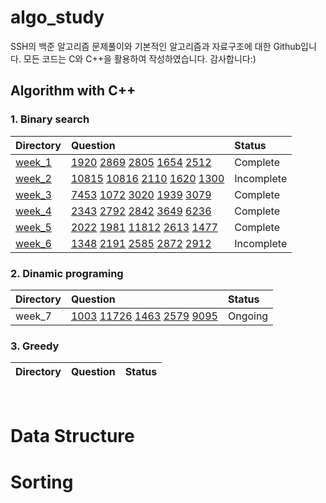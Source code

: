 # algo_study
SSH의 백준 알고리즘 문제풀이와 기본적인 알고리즘과 자료구조에 대한 Github입니다.
모든 코드는 C와 C++을 활용하여 작성하였습니다. 감사합니다:)
## Algorithm with C++


### 1. Binary search


|Directory|Question|Status|
|:---|:---|:---|
|[week_1](/week_1)|[1920](/week_1/day_1.cpp) [2869](week_1/day_2.cpp) [2805](week_1/day_3.cpp) [1654](week_1/day_4.cpp) [2512](week_1/day_5.cpp)|Complete|
|[week_2](/week_2)|[10815](/week_2/day_1.cpp) [10816](/week_2/day_2.cpp) [2110](/week_2/day_3.cpp) [1620](/week_2/day_4.cpp) [1300](/week_2/day_5.cpp) |Incomplete|
|[week_3](/week_3)|[7453](/week_3/day_1.cpp) [1072](/week_3/day_2.cpp) [3020](/week_3/day_3.cpp) [1939](/week_3/day_4.cpp) [3079](/week_3/day_5.cpp) |Complete|
|[week_4](/week_4)|[2343](/week_4/day_1.cpp) [2792](/week_4/day_2.cpp) [2842](/week_4/day_3.cpp) [3649](/week_4/day_4.cpp) [6236](/week_4/day_5.cpp) |Complete|
|[week_5](/week_5)|[2022](/week_5/day_1.cpp) [1981](/week_5/day_2.cpp) [11812](/week_5/day_3.cpp) [2613](/week_5/day_4.cpp) [1477](/week_5/day_5.cpp) |Complete|
|[week_6](/week_6)|[1348](/week_6/day_1.cpp) [2191](/week_6/day_2.cpp) [2585](/week_6/day_3.cpp) [2872](/week_6/day_4.cpp) [2912](/week_6/day_5.cpp) |Incomplete|

### 2. Dinamic programing

|Directory|Question|Status|
|:---|:---|:---|
|week_7|[1003](/week_7/day_1.cpp) [11726](/week_7/day_2.cpp) [1463](/week_7/day_3.cpp) [2579](/week_7/day_4.cpp) [9095](/week_7/day_5.cpp) |Ongoing|

### 3. Greedy
|Directory|Question|Status|
|:---|:---|:---|

<br>

# Data Structure


# Sorting
